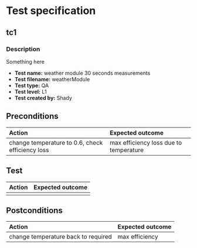# Test specification

## tc1

### Description

Something here

- **Test name:** weather module 30 seconds measurements
- **Test filename:** weatherModule
- **Test type:** QA
- **Test level:** L1
- **Test created by:** Shady


## Preconditions

| **Action**                                       | **Expected outcome**                   |
|:-------------------------------------------------|:---------------------------------------|
| change temperature to 0.6, check efficiency loss | max efficiency loss due to temperature |


## Test

| **Action**         | **Expected outcome** |
|:-------------------|:---------------------|
|                    |                      |


## Postconditions

| **Action**                           | **Expected outcome** |
|:-------------------------------------|:---------------------|
| change temperature back to required  | max efficiency       |
